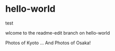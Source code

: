 # hello-world
test

wlcome to the readme-edit branch on hello-world

Photos of Kyoto ... 
And Photos of Osaka!
